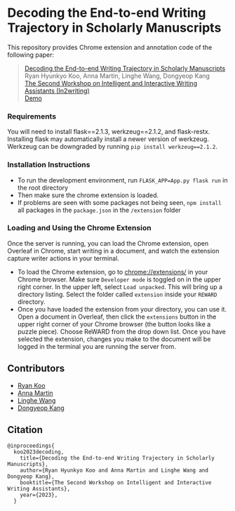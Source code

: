 # Decoding the End-to-end Writing Trajectory in Scholarly Manuscripts

This repository provides Chrome extension and annotation code of the following paper:

> [Decoding the End-to-end Writing Trajectory in Scholarly Manuscripts]() <br>
> Ryan Hyunkyo Koo, 
Anna Martin, 
Linghe Wang, Dongyeop Kang <br>
> [The Second Workshop on Intelligent and Interactive Writing Assistants (In2writing)](https://in2writing.glitch.me/) <br>
> [Demo](https://minnesotanlp.github.io/REWARD_demo/)



### Requirements
You will need to install flask==2.1.3, werkzeug==2.1.2, and flask-restx. Installing flask may automatically install a newer version of werkzeug. Werkzeug can be downgraded by running `pip install werkzeug==2.1.2`.

### Installation Instructions

* To run the development environment, run `FLASK_APP=App.py flask run` in the root directory
* Then make sure the chrome extension is loaded. 
* If problems are seen with some packages not being seen, `npm install` all packages in the `package.json` in the `/extension` folder

### Loading and Using the Chrome Extension

Once the server is running, you can load the Chrome extension, open Overleaf in Chrome, start writing in a document, and watch the extension capture writer actions in your terminal.
* To load the Chrome extension, go to [chrome://extensions/](chrome://extensions/) in your Chrome browser. Make sure `Developer mode` is toggled on in the upper right corner. In the upper left, select `Load unpacked`. This will bring up a directory listing. Select the folder called `extension` inside your `REWARD` directory.
* Once you have loaded the extension from your directory, you can use it. Open a document in Overleaf, then click the `extensions` button in the upper right corner of your Chrome browser (the button looks like a puzzle piece). Choose ReWARD from the drop down list. Once you have selected the extension, changes you make to the document will be logged in the terminal you are running the server from. 


## Contributors

* [Ryan Koo](mailto:koo00017@umn.edu)
* [Anna Martin](mailto:mart5877@umn.edu)
* [Linghe Wang](mailto:wang9257@umn.edu)
* [Dongyeop Kang](mailto:dongyeop@umn.edu)


## Citation

```
@inproceedings{
  koo2023decoding,
    title={Decoding the End-to-end Writing Trajectory in Scholarly Manuscripts},
    author={Ryan Hyunkyo Koo and Anna Martin and Linghe Wang and Dongyeop Kang},
    booktitle={The Second Workshop on Intelligent and Interactive Writing Assistants},
    year={2023},
  }
```
